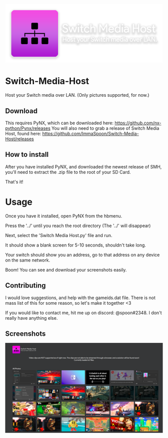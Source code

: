![Logo](Nintendo/resources/logo.png?raw=true)
# Switch-Media-Host
Host your Switch media over LAN. (Only pictures supported, for now.)

## Download
This requires PyNX, which can be downloaded here:
https://github.com/nx-python/Pynx/releases
You will also need to grab a release of Switch Media Host, found here:
https://github.com/ImmaSpoon/Switch-Media-Host/releases

## How to install
After you have installed PyNX, and downloaded the newest release of SMH, you'll need to extract the .zip file to the root of your SD Card.

That's it!

# Usage
Once you have it installed, open PyNX from the hbmenu.

Press the '../' until you reach the root directory (The '../' will disappear)

Next, select the 'Switch Media Host.py' file and run.

It should show a blank screen for 5-10 seconds, shouldn't take long.

Your switch should show you an address, go to that address on any device on the same network.

Boom! You can see and download your screenshots easily.

## Contributing
I would love suggestions, and help with the gameids.dat file. There is not mass list of this for some reason, so let's make it together <3

If you would like to contact me, hit me up on discord: @spoon#2348. I don't really have anything else.

## Screenshots
![Screenshot](Nintendo/resources/screenshot.png?raw=true)
